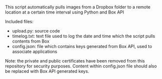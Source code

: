 This script automatically pulls images from a Dropbox folder to a remote location at a certain time interval using Python and Box API

Included files:
 - upload.py: source code
 - timelog.txt: text file used to log the date and time which the script pulls contents from Box
 - config.json: file which contains keys generated from Box API, used to associate applications

Note: the private and public certificates have been removed from this repository for security purposes.  Content within config.json file should also be replaced with Box API generated keys.
